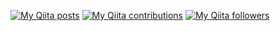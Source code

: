 [![My Qiita posts](https://qiita-badge.apiapi.app/s/harunbu/posts.svg)](http://qiita.com/harunbu)
[![My Qiita contributions](https://qiita-badge.apiapi.app/s/harunbu/contributions.svg)](http://qiita.com/harunbu)
[![My Qiita followers](https://qiita-badge.apiapi.app/s/harunbu/followers.svg)](http://qiita.com/harunbu)
                
